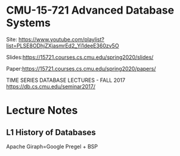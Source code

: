 # CMU-15-721 Advanced Database Systems

Site: https://www.youtube.com/playlist?list=PLSE8ODhjZXjasmrEd2_Yi1deeE360zv5O

Slides:https://15721.courses.cs.cmu.edu/spring2020/slides/

Paper:https://15721.courses.cs.cmu.edu/spring2020/papers/

TIME SERIES DATABASE LECTURES - FALL 2017
https://db.cs.cmu.edu/seminar2017/


# Lecture Notes

## L1 History of Databases

Apache Giraph=Google Pregel + BSP
